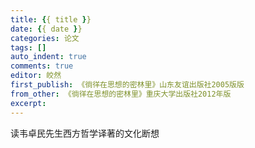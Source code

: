```yaml
---
title: {{ title }}
date: {{ date }}
categories: 论文
tags: []
auto_indent: true
comments: true
editor: 皎然
first_publish: 《徜徉在思想的密林里》山东友谊出版社2005版版
from_other: 《徜徉在思想的密林里》重庆大学出版社2012年版
excerpt:
---
```

读韦卓民先生西方哲学译著的文化断想
